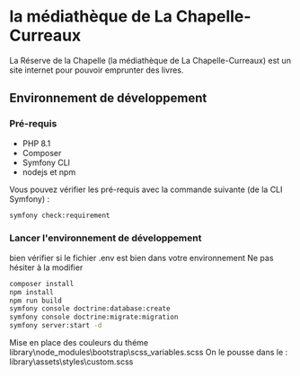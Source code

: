 # la médiathèque de La Chapelle-Curreaux

La Réserve de la Chapelle (la médiathèque de La Chapelle-Curreaux) est un site internet pour pouvoir emprunter des livres.

## Environnement de développement

### Pré-requis

* PHP 8.1
* Composer
* Symfony CLI
* nodejs et npm

Vous pouvez vérifier les pré-requis avec la commande suivante (de la CLI Symfony) :

```bash
symfony check:requirement
```
### Lancer l'environnement de développement

bien vérifier si le fichier .env est bien dans votre environnement
Ne pas hésiter à la modifier

```bash
composer install
npm install
npm run build
symfony console doctrine:database:create
symfony console doctrine:migrate:migration
symfony server:start -d
```

Mise en place des couleurs du théme
library\node_modules\bootstrap\scss\_variables.scss
On le pousse dans le :
library\assets\styles\custom.scss
